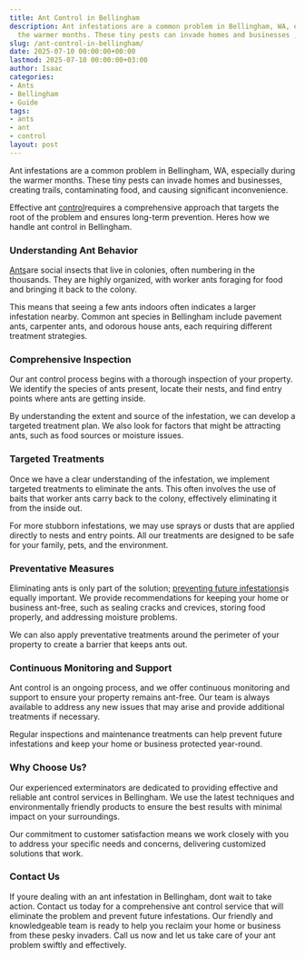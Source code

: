 ```yaml
---
title: Ant Control in Bellingham
description: Ant infestations are a common problem in Bellingham, WA, especially during
  the warmer months. These tiny pests can invade homes and businesses , creating...
slug: /ant-control-in-bellingham/
date: 2025-07-10 00:00:00+00:00
lastmod: 2025-07-10 00:00:00+03:00
author: Isaac
categories:
- Ants
- Bellingham
- Guide
tags:
- ants
- ant
- control
layout: post
---
```

Ant infestations are a common problem in Bellingham, WA, especially during the warmer months. These tiny pests can invade homes and businesses, creating trails, contaminating food, and causing significant inconvenience.

Effective ant [control](https://pestpolicy.com/ant-control-in-federal-way/)requires a comprehensive approach that targets the root of the problem and ensures long-term prevention. Heres how we handle ant control in Bellingham.

###  Understanding Ant Behavior

[Ants](https://pestpolicy.com/ant-control-in-puyallup/)are social insects that live in colonies, often numbering in the thousands. They are highly organized, with worker ants foraging for food and bringing it back to the colony.

This means that seeing a few ants indoors often indicates a larger infestation nearby. Common ant species in Bellingham include pavement ants, carpenter ants, and odorous house ants, each requiring different treatment strategies.

###  Comprehensive Inspection

Our ant control process begins with a thorough inspection of your property. We identify the species of ants present, locate their nests, and find entry points where ants are getting inside.

By understanding the extent and source of the infestation, we can develop a targeted treatment plan. We also look for factors that might be attracting ants, such as food sources or moisture issues.

###  Targeted Treatments

Once we have a clear understanding of the infestation, we implement targeted treatments to eliminate the ants. This often involves the use of baits that worker ants carry back to the colony, effectively eliminating it from the inside out.

For more stubborn infestations, we may use sprays or dusts that are applied directly to nests and entry points. All our treatments are designed to be safe for your family, pets, and the environment.

###  Preventative Measures

Eliminating ants is only part of the solution; [preventing future infestations](https://pestpolicy.com/why-ignoring-a-few-ants-can-lead-to-larger-infestations/)is equally important. We provide recommendations for keeping your home or business ant-free, such as sealing cracks and crevices, storing food properly, and addressing moisture problems.

We can also apply preventative treatments around the perimeter of your property to create a barrier that keeps ants out.

###  Continuous Monitoring and Support

Ant control is an ongoing process, and we offer continuous monitoring and support to ensure your property remains ant-free. Our team is always available to address any new issues that may arise and provide additional treatments if necessary.

Regular inspections and maintenance treatments can help prevent future infestations and keep your home or business protected year-round.

###  Why Choose Us?

Our experienced exterminators are dedicated to providing effective and reliable ant control services in Bellingham. We use the latest techniques and environmentally friendly products to ensure the best results with minimal impact on your surroundings.

Our commitment to customer satisfaction means we work closely with you to address your specific needs and concerns, delivering customized solutions that work.

###  Contact Us

If youre dealing with an ant infestation in Bellingham, dont wait to take action. Contact us today for a comprehensive ant control service that will eliminate the problem and prevent future infestations. Our friendly and knowledgeable team is ready to help you reclaim your home or business from these pesky invaders. Call us now and let us take care of your ant problem swiftly and effectively.
